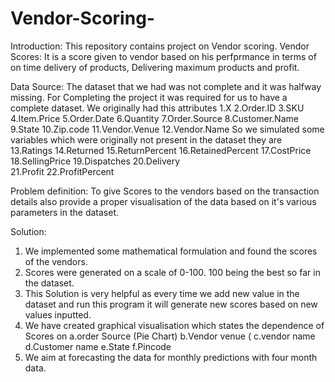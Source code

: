 # Vendor-Scoring-

Introduction:
This repository contains project on Vendor scoring.
Vendor Scores: It is a score given to vendor based on his perfprmance in terms of on time delivery of products, Delivering maximum products and profit.

Data Source: The dataset that we had was not complete and it was halfway missing. For Completing the project it was required for us 
to have a complete dataset. 
We originally had this attributes 
1.X   2.Order.ID   3.SKU   4.Item.Price    5.Order.Date   6.Quantity    7.Order.Source    8.Customer.Name   9.State   10.Zip.code   11.Vendor.Venue     12.Vendor.Name
So we simulated some variables which were originally not present in the dataset they are 
13.Ratings   14.Returned    15.ReturnPercent    16.RetainedPercent   17.CostPrice  18.SellingPrice 19.Dispatches   20.Delivery  
21.Profit    22.ProfitPercent


Problem definition: To give Scores to the vendors based on the transaction details also provide a proper visualisation of the data based on it's various parameters in the dataset.


Solution: 
1. We implemented some mathematical formulation and found the scores of the vendors.
2. Scores were generated on a scale of 0-100. 100 being the best so far in the dataset.
3. This Solution is very helpful as every time we add new value in the dataset and run this program it will generate new scores based on new values inputted.
4. We have created graphical visualisation which states the dependence of Scores on 
    a.order Source (Pie Chart)
    b.Vendor venue (
    c.vendor name
    d.Customer name
    e.State
    f.Pincode
5. We aim at forecasting the data for monthly predictions with four month data.


